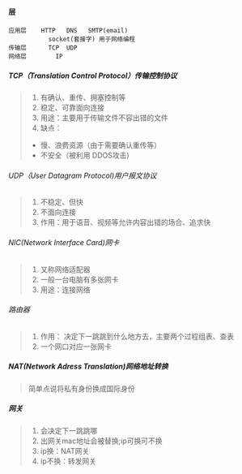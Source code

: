 #### 层
```
应用层    HTTP   DNS   SMTP(email)
           socket(套接字) 用于网络编程
传输层      TCP  UDP
网络层        IP
```

##### TCP（Translation Control Protocol）传输控制协议
> 1. 有确认、重传、拥塞控制等
> 2. 稳定、可靠面向连接
> 3. 用途：主要用于传输文件不容出错的文件
> 4. 缺点：
> - 慢、浪费资源（由于需要确认重传等）
> - 不安全（被利用 DDOS攻击)


###### UDP（User Datagram Protocol)用户报文协议
> 1. 不稳定、但快
> 2. 不面向连接
> 3. 作用：用于语音、视频等允许内容出错的场合、追求快


###### NIC(Network Interface Card)网卡
> 1. 又称网络适配器
> 2. 一般一台电脑有多张网卡
> 3. 用途：连接网络


###### 路由器
> 1. 作用： 决定下一跳跳到什么地方去，主要两个过程组表、查表
> 2. 一个网口对应一张网卡



##### NAT(Network Adress Translation)网络地址转换
> 简单点说将私有身份换成国际身份


##### 网关
> 1. 会决定下一跳跳哪
> 2. 出网关mac地址会被替换;ip可换可不换
> 3. ip换：NAT网关
> 4. ip不换：转发网关





